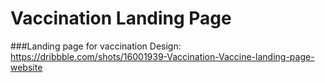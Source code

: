 # Vaccination Landing Page
###Landing page for vaccination
Design: https://dribbble.com/shots/16001939-Vaccination-Vaccine-landing-page-website
